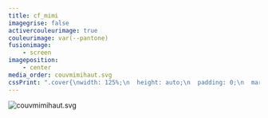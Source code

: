 ```yaml
---
title: cf_mimi
imagegrise: false
activercouleurimage: true
couleurimage: var(--pantone)
fusionimage:
    - screen
imageposition:
    - center
media_order: couvmimihaut.svg
cssPrint: ".cover{\nwidth: 125%;\n  height: auto;\n  padding: 0;\n  margin: -20mm;\n}"
---
```


<p><img class="cover" src="couvmimihaut.svg" alt="couvmimihaut.svg"></p>